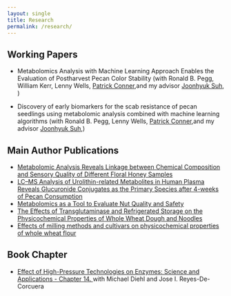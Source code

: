 ```yaml
---
layout: single
title: Research
permalink: /research/
---
```


## Working Papers

* Metabolomics Analysis with Machine Learning Approach Enables the Evaluation of Postharvest Pecan Color Stability (with Ronald B. Pegg, William Kerr, Lenny Wells, [Patrick Conner]([https://scholar.google.com/citations?hl=ko&user=OG_3ojIAAAAJ&view_op=list_works&sortby=pubdate),and my advisor [Joonhyuk Suh]([https://scholar.google.com/citations?hl=ko&user=Xxs0MeIAAAAJ), )

* Discovery of early biomarkers for the scab resistance of pecan seedlings using metabolomic analysis combined with machine learning algorithms (with Ronald B. Pegg, Lenny Wells, [Patrick Conner]([https://scholar.google.com/citations?hl=ko&user=OG_3ojIAAAAJ&view_op=list_works&sortby=pubdate),and my advisor [Joonhyuk Suh]([https://scholar.google.com/citations?hl=ko&user=Xxs0MeIAAAAJ),)

## Main Author Publications

* [Metabolomic Analysis Reveals Linkage between Chemical Composition and Sensory Quality of Different Floral Honey Samples](https://doi.org/10.1016/j.foodres.2023.113454)
* [LC–MS Analysis of Urolithin-related Metabolites in Human Plasma Reveals Glucuronide Conjugates as the Primary Species after 4-weeks of Pecan Consumption](https://doi.org/10.31665/JFB.2023.18336)
* [Metabolomics as a Tool to Evaluate Nut Quality and Safety](https://doi.org/10.1016/j.tifs.2022.11.002)
* [The Effects of Transglutaminase and Refrigerated Storage on the Physicochemical Properties of Whole Wheat Dough and Noodles](https://doi.org/10.3390/foods10071675)
* [Effects of milling methods and cultivars on physicochemical properties of whole wheat flour](https://doi.org/10.1155/2019/3416905)

## Book Chapter
* [Effect of High-Pressure Technologies on Enzymes: Science and Applications - Chapter 14. ](https://doi.org/10.1016/B978-0-323-98386-0.00007-5) with Michael Diehl and Jose I. Reyes-De-Corcuera
